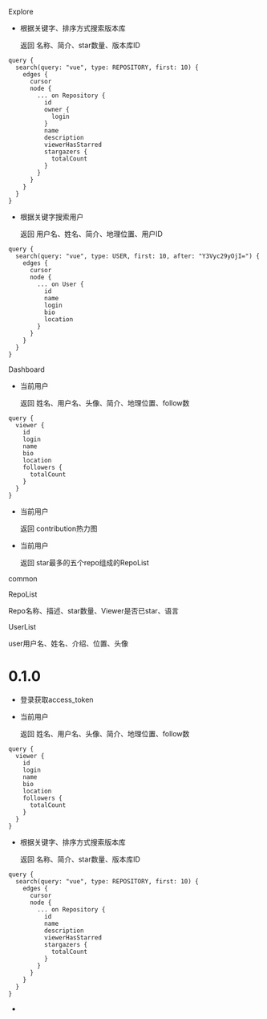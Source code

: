 Explore

- 根据关键字、排序方式搜索版本库

  返回 名称、简介、star数量、版本库ID

```
query { 
  search(query: "vue", type: REPOSITORY, first: 10) { 
    edges {
      cursor
      node {
        ... on Repository {
          id
          owner {
            login
          }
          name
          description
          viewerHasStarred
          stargazers {
            totalCount
          }
        }
      }
    }
  }
}

```



- 根据关键字搜索用户

  返回 用户名、姓名、简介、地理位置、用户ID

```
query { 
  search(query: "vue", type: USER, first: 10, after: "Y3Vyc29yOjI=") { 
    edges {
      cursor
      node {
        ... on User {
          id
          name
          login
          bio
          location
        }
      }
    }
  }
}
```

Dashboard

- 当前用户

  返回 姓名、用户名、头像、简介、地理位置、follow数

```
query { 
  viewer {
    id
    login
    name
    bio
    location
    followers {
      totalCount
    }
  }
}
```



- 当前用户

  返回 contribution热力图

- 当前用户

  返回 star最多的五个repo组成的RepoList

common

RepoList

Repo名称、描述、star数量、Viewer是否已star、语言

UserList

user用户名、姓名、介绍、位置、头像



# 0.1.0

- 登录获取access_token

- 当前用户

  返回 姓名、用户名、头像、简介、地理位置、follow数

```
query { 
  viewer {
    id
    login
    name
    bio
    location
    followers {
      totalCount
    }
  }
}
```

- 根据关键字、排序方式搜索版本库

  返回 名称、简介、star数量、版本库ID

```
query { 
  search(query: "vue", type: REPOSITORY, first: 10) { 
    edges {
      cursor
      node {
        ... on Repository {
          id
          name
          description
          viewerHasStarred
          stargazers {
            totalCount
          }
        }
      }
    }
  }
}
```

- ​